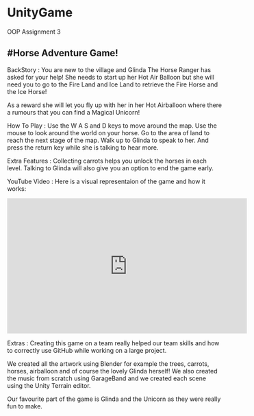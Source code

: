# UnityGame
OOP Assignment 3

#Horse Adventure Game!
-----------------------------------

BackStory : 
You are new to the village and Glinda The Horse Ranger has asked for your help!
She needs to start up her Hot Air Balloon but she will need you to go to the Fire Land 
and Ice Land to retrieve the Fire Horse and the Ice Horse!

As a reward she will let you fly up with her in her Hot Airballoon where there a rumours
that you can find a Magical Unicorn!


How To Play : 
Use the W A S and D keys to move around the map. 
Use the mouse to look around the world on your horse.
Go to the area of land to reach the next stage of the map. 
Walk up to Glinda to speak to her.
And press the return key while she is talking to hear more.


Extra Features : 
Collecting carrots helps you unlock the horses in each level.
Talking to Glinda will also give you an option to end the game early.


YouTube Video : 
Here is a visual representaion of the game and how it works:
<iframe width="560" height="315" src="https://www.youtube.com/embed/KPE2CwnB4qM" frameborder="0" allowfullscreen></iframe>


Extras : 
Creating this game on a team really helped our team skills
and how to correctly use GitHub while working on a large project.

We created all the artwork using Blender for example the
trees, carrots, horses, airballoon and of course the lovely Glinda herself!
We also created the music from scratch using GarageBand and we created
each scene using the Unity Terrain editor.

Our favourite part of the game is Glinda and the Unicorn as 
they were really fun to make.
